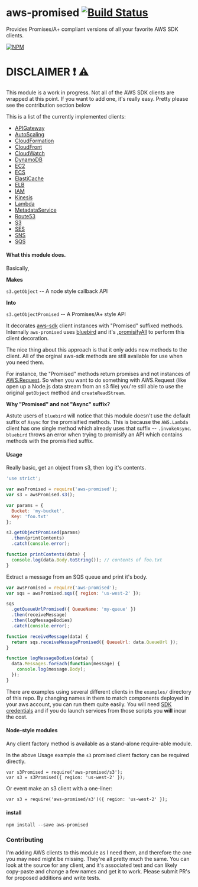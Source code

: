 # aws-promised [![Build Status](https://travis-ci.org/CascadeEnergy/aws-promised.svg)](https://travis-ci.org/CascadeEnergy/aws-promised)

Provides Promises/A+ compliant versions of all your favorite AWS SDK clients.

[![NPM](https://nodei.co/npm/aws-promised.png?downloads=true&downloadRank=true&stars=true)](https://nodei.co/npm/aws-promised/)

# DISCLAIMER :exclamation: :warning:

This module is a work in progress. Not all of the AWS SDK clients are wrapped
at this point. If you want to add one, it's really easy. Pretty please see the contribution section below

This is a list of the currently implemented clients:

- [APIGateway](http://docs.aws.amazon.com/AWSJavaScriptSDK/latest/AWS/APIGateway.html)
- [AutoScaling](http://docs.aws.amazon.com/AWSJavaScriptSDK/latest/AWS/AutoScaling.html)
- [CloudFormation](http://docs.aws.amazon.com/AWSJavaScriptSDK/latest/AWS/CloudFormation.html)
- [CloudFront](http://docs.aws.amazon.com/AWSJavaScriptSDK/latest/AWS/CloudFront.html)
- [CloudWatch](http://docs.aws.amazon.com/AWSJavaScriptSDK/latest/AWS/CloudWatch.html)
- [DynamoDB](http://docs.aws.amazon.com/AWSJavaScriptSDK/latest/AWS/DynamoDB.html)
- [EC2](http://docs.aws.amazon.com/AWSJavaScriptSDK/latest/AWS/EC2.html)
- [ECS](http://docs.aws.amazon.com/AWSJavaScriptSDK/latest/AWS/ECS.html)
- [ElastiCache](http://docs.aws.amazon.com/AWSJavaScriptSDK/latest/AWS/ElastiCache.html)
- [ELB](http://docs.aws.amazon.com/AWSJavaScriptSDK/latest/AWS/ELB.html)
- [IAM](http://docs.aws.amazon.com/AWSJavaScriptSDK/latest/AWS/IAM.html)
- [Kinesis](http://docs.aws.amazon.com/AWSJavaScriptSDK/latest/AWS/Kinesis.html)
- [Lambda](http://docs.aws.amazon.com/AWSJavaScriptSDK/latest/AWS/Lambda.html)
- [MetadataService](http://docs.aws.amazon.com/AWSJavaScriptSDK/latest/AWS/MetadataService.html)
- [Route53](http://docs.aws.amazon.com/AWSJavaScriptSDK/latest/AWS/Route53.html)
- [S3](http://docs.aws.amazon.com/AWSJavaScriptSDK/latest/AWS/S3.html)
- [SES](http://docs.aws.amazon.com/AWSJavaScriptSDK/latest/AWS/SES.html)
- [SNS](http://docs.aws.amazon.com/AWSJavaScriptSDK/latest/AWS/SNS.html)
- [SQS](http://docs.aws.amazon.com/AWSJavaScriptSDK/latest/AWS/SQS.html)

#### What this module does.

Basically,

**Makes**

`s3.getObject` -- A node style callback API

**Into**

`s3.getObjectPromised` -- A Promises/A+ style API

It decorates [aws-sdk](https://github.com/aws/aws-sdk-js) client instances with "Promised" suffixed methods.
Internally `aws-promised` uses
[bluebird](https://github.com/petkaantonov/bluebird) and it's
[.promisifyAll](https://github.com/petkaantonov/bluebird/blob/master/API.md#promisepromisifyallobject-target--object-options---object)
to perform this client decoration.

The nice thing about this approach is that it only adds new methods to the client. All of the orginal aws-sdk methods
are still available for use when you need them.

For instance, the "Promised" methods return promises and not instances of
[AWS.Request](http://docs.aws.amazon.com/AWSJavaScriptSDK/latest/AWS/Request.html). So when you want to do something
with AWS.Request (like open up a Node.js data stream from an s3 file) you're still able to use the original `getObject`
method and `createReadStream`.

**Why "Promised" and not "Async" suffix?**

Astute users of `bluebird` will notice that this module doesn't use the default suffix of `Async` for the promisified
methods. This is because the `AWS.Lambda` client has one single method which already uses that suffix -- `.invokeAsync`.
`bluebird` throws an error when trying to promisify an API which contains methods with the promisified suffix.

#### Usage

Really basic, get an object from s3, then log it's contents.

```javascript
'use strict';

var awsPromised = require('aws-promised');
var s3 = awsPromised.s3();

var params = {
  Bucket: 'my-bucket',
  Key: 'foo.txt'
};

s3.getObjectPromised(params)
  .then(printContents)
  .catch(console.error);

function printContents(data) {
  console.log(data.Body.toString()); // contents of foo.txt
}
```

Extract a message from an SQS queue and print it's body.

```javascript
var awsPromised = require('aws-promised');
var sqs = awsPromised.sqs({ region: 'us-west-2' });

sqs
  .getQueueUrlPromised({ QueueName: 'my-queue' })
  .then(receiveMessage)
  .then(logMessageBodies)
  .catch(console.error);

function receiveMessage(data) {
  return sqs.receiveMessagePromised({ QueueUrl: data.QueueUrl });
}

function logMessageBodies(data) {
  data.Messages.forEach(function(message) {
    console.log(message.Body);
  });
}
```

There are examples using several different clients in the `examples/` directory of this repo. By changing names in
them to match components deployed in your aws account, you can run them quite easily. You will need
[SDK credentials](http://docs.aws.amazon.com/AWSJavaScriptSDK/guide/node-configuring.html#Setting_AWS_Credentials) and
if you do launch services from those scripts you **will** incur the cost.

#### Node-style modules

Any client factory method is available as a stand-alone require-able module.

In the above Usage example the `s3` promised client factory can be required directly.

```
var s3Promised = require('aws-promised/s3');
var s3 = s3Promised({ region: 'us-west-2' });
```

Or event make an s3 client with a one-liner:

```
var s3 = require('aws-promised/s3')({ region: 'us-west-2' });
```

#### install

```
npm install --save aws-promised
```

### Contributing

I'm adding AWS clients to this module as I need them, and therefore the one you may need might be missing.
They're all pretty much the same. You can look at the source for any client, and it's associated test and can likely
copy-paste and change a few names and get it to work. Please submit PR's for proposed additions and write tests.
